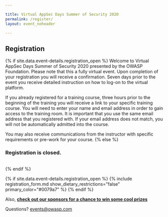 ```yaml
---

title: Virtual AppSec Days Summer of Security 2020
permalink: /register/
layout: event_noheader

---
```


## Registration 
{% if site.data.event-details.registration_open %}
Welcome to Virtual AppSec Days Summer of Security 2020 presented by the OWASP Foundation. Please note that this a fully virtual event. Upon completion of your registration you will receive a confirmation. Seven days prior to the event you receive detailed instruction on how to log-on to the virtual platform. 

If you already registered for a training course, three hours prior to the beginning of the training you will receive a link to your specific training course.
You will need to enter your name and email address in order to gain access to the training room. It is important that you use the same email address that you registered with. If your email address does not match, you will not be automatically admitted into the course.

You may also receive communications from the instructor with specific requirements or pre-work for your course. 
{% else %}
<br>
### Registration is closed.
<br>
{% endif %}

{% if site.data.event-details.registration_open %}
{% include registration_form.md show_dietary_restrictions="false" primary_color="#0079a7" %}
{% endif %}

Also, **[check out our sponsors for a chance to win some cool prizes](https://appsecdays.org/sponsors/swag/)**

Questions? [events@owasp.com](mailto:events@owasp.com?subject=Virtual%20AppSec%20Days%20Inquiry)
